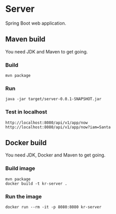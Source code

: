 # Server

Spring Boot web application. 

## Maven build
You need JDK and Maven to get going.

### Build
```
mvn package
```

### Run
```
java -jar target/server-0.0.1-SNAPSHOT.jar
```

### Test in localhost
```
http://localhost:8080/api/v1/app/now
http://localhost:8080/api/v1/app/now?iam=Santa
```

## Docker build
You need JDK, Docker and Maven to get going.

### Build image
```
mvn package
docker build -t kr-server .
```

### Run the image
```
docker run --rm -it -p 8080:8080 kr-server
```

